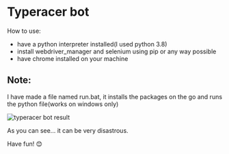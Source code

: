 # Typeracer bot
How to use:
* have a python interpreter installed(I used python 3.8)
* install webdriver_manager and selenium using pip or any way possible
* have chrome installed on your machine

## Note:
I have made a file named run.bat, it installs the packages on the go and runs the python file(works on windows only)

![typeracer bot result](https://user-images.githubusercontent.com/55909985/117446117-3c16a800-af59-11eb-9b02-08431e587e77.PNG)

As you can see... it can be very disastrous.

Have fun! 😊
